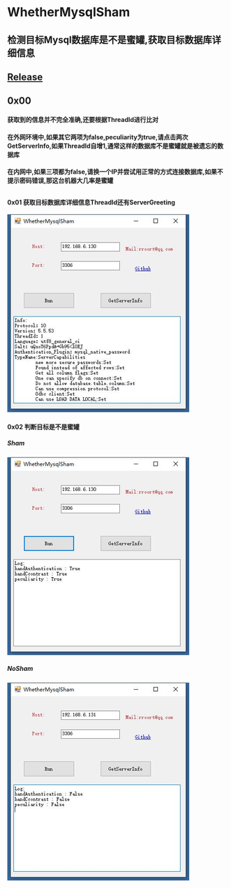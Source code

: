 # WhetherMysqlSham
##
## 检测目标Mysql数据库是不是蜜罐,获取目标数据库详细信息
## [Release](https://github.com/BeichenDream/WhetherMysqlSham/raw/master/Release/WhetherMysqlSham.exe)

##   0x00
#### 获取到的信息并不完全准确,还要根据ThreadId进行比对
#### 在外网环境中,如果其它两项为false,peculiarity为true,请点击两次GetServerInfo,如果ThreadId自增1,通常这样的数据库不是蜜罐就是被遗忘的数据库
#### 在内网中,如果三项都为false,请换一个IP并尝试用正常的方式连接数据库,如果不提示密码错误,那这台机器大几率是蜜罐
##
####  0x01 获取目标数据库详细信息ThreadId还有ServerGreeting

![ServerInfo](https://raw.githubusercontent.com/BeichenDream/WhetherMysqlSham/master/png/ShamInfo.jpg)

####  0x02 判断目标是不是蜜罐

##### Sham

![Sham](https://raw.githubusercontent.com/BeichenDream/WhetherMysqlSham/master/png/Sham.jpg)

##### NoSham

![NoSham](https://raw.githubusercontent.com/BeichenDream/WhetherMysqlSham/master/png/NoSham.jpg)
